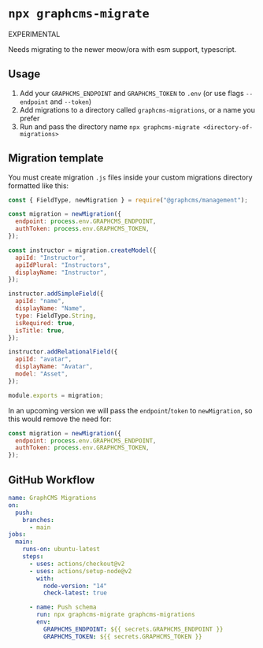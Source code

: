 # `npx graphcms-migrate`

EXPERIMENTAL

Needs migrating to the newer meow/ora with esm support, typescript.

## Usage

1. Add your `GRAPHCMS_ENDPOINT` and `GRAPHCMS_TOKEN` to `.env` (or use flags `--endpoint` and `--token`)
2. Add migrations to a directory called `graphcms-migrations`, or a name you prefer
3. Run and pass the directory name `npx graphcms-migrate <directory-of-migrations>`

## Migration template

You must create migration `.js` files inside your custom migrations directory formatted like this:

```js
const { FieldType, newMigration } = require("@graphcms/management");

const migration = newMigration({
  endpoint: process.env.GRAPHCMS_ENDPOINT,
  authToken: process.env.GRAPHCMS_TOKEN,
});

const instructor = migration.createModel({
  apiId: "Instructor",
  apiIdPlural: "Instructors",
  displayName: "Instructor",
});

instructor.addSimpleField({
  apiId: "name",
  displayName: "Name",
  type: FieldType.String,
  isRequired: true,
  isTitle: true,
});

instructor.addRelationalField({
  apiId: "avatar",
  displayName: "Avatar",
  model: "Asset",
});

module.exports = migration;
```

In an upcoming version we will pass the `endpoint`/`token` to `newMigration`, so this would remove the need for:

```js
const migration = newMigration({
  endpoint: process.env.GRAPHCMS_ENDPOINT,
  authToken: process.env.GRAPHCMS_TOKEN,
});
```

## GitHub Workflow

```yml
name: GraphCMS Migrations
on:
  push:
    branches:
      - main
jobs:
  main:
    runs-on: ubuntu-latest
    steps:
      - uses: actions/checkout@v2
      - uses: actions/setup-node@v2
        with:
          node-version: "14"
          check-latest: true

      - name: Push schema
        run: npx graphcms-migrate graphcms-migrations
        env:
          GRAPHCMS_ENDPOINT: ${{ secrets.GRAPHCMS_ENDPOINT }}
          GRAPHCMS_TOKEN: ${{ secrets.GRAPHCMS_TOKEN }}
```

